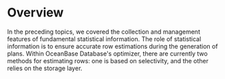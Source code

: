 # Overview

In the preceding topics, we covered the collection and management features of fundamental statistical information. The role of statistical information is to ensure accurate row estimations during the generation of plans. Within OceanBase Database's optimizer, there are currently two methods for estimating rows: one is based on selectivity, and the other relies on the storage layer.